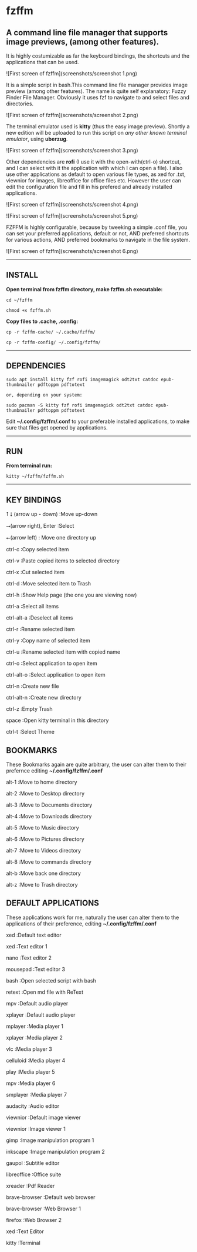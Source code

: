 # fzffm

## A command line file manager that supports image previews, (among other features). 

It is highly costumizable as far the keyboard bindings, the shortcuts and the applications that can be used.

![First screen of fzffm](screenshots/screenshot 1.png)

It is a simple script in bash.This command line file manager provides image preview (among other features). The name is quite self explanatory: Fuzzy Finder File Manager. Obviously it uses fzf to navigate to and select files and directories.

![First screen of fzffm](screenshots/screenshot 2.png)

 The terminal emulator used is **kitty** (thus the easy image preview).
Shortly a new edition will be uploaded to run this script on *any  other known terminal emulator*, using **uberzug**.

![First screen of fzffm](screenshots/screenshot 3.png)

Other dependencies are **rofi** (I use it with the open-with(ctrl-o) shortcut, and I can select with it the application with which I can open a file). I also use other applications as default to open various file types, as xed for .txt, viewnior for images, libreoffice for office files etc. However the user can edit the configuration file and  fill in his prefered and already installed applications.  

![First screen of fzffm](screenshots/screenshot 4.png)

![First screen of fzffm](screenshots/screenshot 5.png)


FZFFM is highly configurable, because by tweeking a simple .conf file, you can set your preferred applications, default or not, AND preferred shortcuts for various actions, AND preferred bookmarks to navigate in the file system.

![First screen of fzffm](screenshots/screenshot 6.png)

---

## INSTALL


**Open terminal from fzffm directory, make fzffm.sh executable:**

    cd ~/fzffm

    chmod +x fzffm.sh


**Copy files to .cache, .config:**

    cp -r fzffm-cache/ ~/.cache/fzffm/

    cp -r fzffm-config/ ~/.config/fzffm/

    
---


## DEPENDENCIES

    sudo apt install kitty fzf rofi imagemagick odt2txt catdoc epub-thumbnailer pdftoppm pdftotext
    
    or, depending on your system: 
    
    sudo pacman -S kitty fzf rofi imagemagick odt2txt catdoc epub-thumbnailer pdftoppm pdftotext

Edit **~/.config/fzffm/.conf** to your preferable installed applications, to make sure that files get opened by applications.

---

## RUN

 **From terminal run:**

    kitty ~/fzffm/fzffm.sh 
---
## KEY BINDINGS


⭡ ⭣ (arrow up - down)		:Move up-down

⭢(arrow right), Enter :Select

⭠(arrow left) 	: Move one directory up

ctrl-c              :Copy selected item

ctrl-v             :Paste copied items to selected directory

ctrl-x               :Cut selected item

ctrl-d            :Move selected item to Trash

ctrl-h              :Show Help page (the one you are viewing now)

ctrl-a        :Select all items

 ctrl-alt-a  :Deselect all items

 ctrl-r            :Rename selected item 

 ctrl-y         :Copy name of selected item 

 ctrl-u        :Rename selected item with copied name 

 ctrl-o         :Select application to open item 

ctrl-alt-o    :Select application to open item 

 ctrl-n     :Create new file  

 ctrl-alt-n  :Create new directory

 ctrl-z       :Empty Trash

 space       :Open kitty terminal in this directory   

ctrl-t             :Select Theme

##  BOOKMARKS

These Bookmarks again are quite arbitrary, the user can alter them to their prefernce editing **~/.config/fzffm/.conf**

 alt-1               :Move to home directory

 alt-2            :Move to Desktop directory 

 alt-3          :Move to Documents directory 

 alt-4          :Move to Downloads directory

 alt-5              :Move to Music directory

 alt-6           :Move to Pictures directory

 alt-7             :Move to Videos directory

 alt-8           :Move to commands directory

 alt-b               :Move back one directory

 alt-z              :Move to Trash directory
 
##  DEFAULT APPLICATIONS

These applications work for me, naturally the user can alter them to the applications of their preference, editing **~/.config/fzffm/.conf**

 xed      :Default text editor

 xed            :Text editor 1

 nano           :Text editor 2

 mousepad       :Text editor 3

 bash           :Open selected script with bash

 retext         :Open md file with ReText

 mpv         :Default audio player

xplayer     :Default audio player

 mplayer       :Media player 1

 xplayer       :Media player 2

 vlc           :Media player 3

 celluloid     :Media player 4

 play          :Media player 5

 mpv           :Media player 6

 smplayer      :Media player 7

 audacity      :Audio editor

viewnior    :Default image viewer

 viewnior      :Image viewer 1

 gimp          :Image manipulation program 1

 inkscape      :Image manipulation program 2

 gaupol        :Subtitle editor

 libreoffice   :Office suite

 xreader          :Pdf Reader

 brave-browser   :Default web browser

 brave-browser   :Web Browser 1

 firefox         :Web Browser 2

 xed             :Text Editor

 kitty       :Terminal
